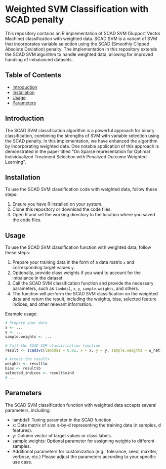 # Weighted SVM Classification with SCAD penalty

This repository contains an R implementation of SCAD SVM (Support Vector Machine) classification with weighted data. SCAD SVM is a variant of SVM that incorporates variable selection using the SCAD (Smoothly Clipped Absolute Deviation) penalty. The implementation in this repository extends the SCAD SVM algorithm to handle weighted data, allowing for improved handling of imbalanced datasets.

## Table of Contents

- [Introduction](#introduction)
- [Installation](#installation)
- [Usage](#usage)
- [Parameters](#parameters)

## Introduction

The SCAD SVM classification algorithm is a powerful approach for binary classification, combining the strengths of SVM with variable selection using the SCAD penalty. In this implementation, we have enhanced the algorithm by incorporating weighted data. One notable application of this approach is demonstrated in the paper titled "On Sparse representation for Optimal Individualized Treatment Selection with Penalized Outcome Weighted Learning".

## Installation

To use the SCAD SVM classification code with weighted data, follow these steps:

1. Ensure you have R installed on your system.
2. Clone this repository or download the code files.
3. Open R and set the working directory to the location where you saved the code files.

## Usage

To use the SCAD SVM classification function with weighted data, follow these steps:

1. Prepare your training data in the form of a data matrix `x` and corresponding target values `y`.
2. Optionally, provide class weights if you want to account for the imbalance in the dataset.
3. Call the SCAD SVM classification function and provide the necessary parameters, such as `lambda1`, `x`, `y`, `sample.weights`, and others.
4. The function will perform the SCAD SVM classification on the weighted data and return the result, including the weights, bias, selected feature indices, and other relevant information.

Example usage:

```R
# Prepare your data
x <- ...
y <- ...
sample.weights <- ...

# Call the SCAD SVM classification function
result <- scadsvc(lambda1 = 0.01, x = x, y = y, sample.weights = w_hat)

# Access the results
weights <- result$w
bias <- result$b
selected_indices <- result$xind
# ...
```

## Parameters
The SCAD SVM classification function with weighted data accepts several parameters, including:
- lambda1: Tuning parameter in the SCAD function.
- x: Data matrix of size n-by-d representing the training data (n samples, d features).
- y: Column vector of target values or class labels.
- sample.weights: Optional parameter for assigning weights to different samples.
- Additional parameters for customization (e.g., tolerance, seed, maxIter, verbose, etc.)
Please adjust the parameters according to your specific use case.

